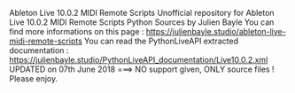 Ableton Live 10.0.2 MIDI Remote Scripts
Unofficial repository for Ableton Live 10.0.2 MIDI Remote Scripts Python Sources by Julien Bayle
You can find more informations on this page :
https://julienbayle.studio/ableton-live-midi-remote-scripts
You can read the PythonLiveAPI extracted documentation :
https://julienbayle.studio/PythonLiveAPI_documentation/Live10.0.2.xml
UPDATED on 07th June 2018
===> NO support given, ONLY source files !
Please enjoy.
